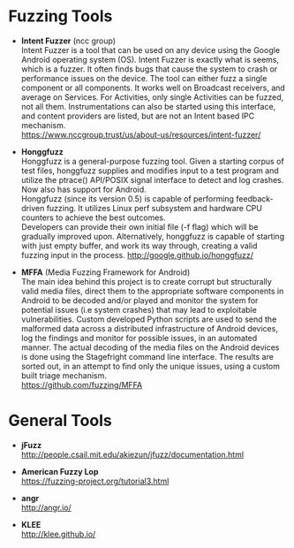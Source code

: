# Fuzzing Tools

* **Intent Fuzzer** (ncc group)  
Intent Fuzzer is a tool that can be used on any device using the Google Android operating system (OS). Intent Fuzzer is exactly what is seems, which is a fuzzer. It often finds bugs that cause the system to crash or performance issues on the device. The tool can either fuzz a single component or all components. It works well on Broadcast receivers, and average on Services. For Activities, only single Activities can be fuzzed, not all them. Instrumentations can also be started using this interface, and content providers are listed, but are not an Intent based IPC mechanism.  
https://www.nccgroup.trust/us/about-us/resources/intent-fuzzer/

* **Honggfuzz**  
Honggfuzz is a general-purpose fuzzing tool. Given a starting corpus of test files, honggfuzz supplies and modifies input to a test program and utilize the ptrace() API/POSIX signal interface to detect and log crashes.  
Now also has support for Android.  
Honggfuzz (since its version 0.5) is capable of performing feedback-driven fuzzing. It utilizes Linux perf subsystem and hardware CPU counters to achieve the best outcomes.  
Developers can provide their own initial file (-f flag) which will be gradually improved upon. Alternatively, honggfuzz is capable of starting with just empty buffer, and work its way through, creating a valid fuzzing input in the process.
http://google.github.io/honggfuzz/

* **MFFA** (Media Fuzzing Framework for Android)  
The main idea behind this project is to create corrupt but structurally valid media files, direct them to the appropriate software components in Android to be decoded and/or played and monitor the system for potential issues (i.e system crashes) that may lead to exploitable vulnerabilities. Custom developed Python scripts are used to send the malformed data across a distributed infrastructure of Android devices, log the findings and monitor for possible issues, in an automated manner. The actual decoding of the media files on the Android devices is done using the Stagefright command line interface. The results are sorted out, in an attempt to find only the unique issues, using a custom built triage mechanism.  
https://github.com/fuzzing/MFFA


# General Tools

* **jFuzz**  
http://people.csail.mit.edu/akiezun/jfuzz/documentation.html

* **American Fuzzy Lop**  
https://fuzzing-project.org/tutorial3.html

* **angr**  
http://angr.io/

* **KLEE**  
http://klee.github.io/
